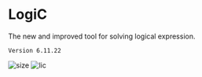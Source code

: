 # LogiC
The new and improved tool for solving logical expression.

`Version 6.11.22`

![size](https://img.shields.io/github/repo-size/piotrwyrw/cexpr-solver?style=for-the-badge)
![lic](https://img.shields.io/github/license/piotrwyrw/cexpr-solver?style=for-the-badge)